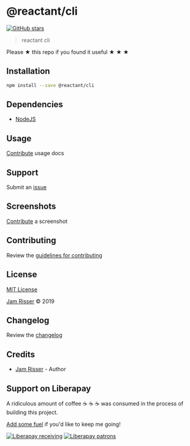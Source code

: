 # @reactant/cli

[![GitHub stars](https://img.shields.io/github/stars/codejamninja/@reactant/cli.svg?style=social&label=Stars)](https://github.com/codejamninja/reactant/packages/cli)

> reactant cli

Please ★ this repo if you found it useful ★ ★ ★

## Installation

```sh
npm install --save @reactant/cli
```

## Dependencies

- [NodeJS](https://nodejs.org)

## Usage

[Contribute](https://github.com/codejamninja/reactant/packages/cli/blob/master/CONTRIBUTING.md) usage docs

## Support

Submit an [issue](https://github.com/codejamninja/reactant/packages/cli/issues/new)

## Screenshots

[Contribute](https://github.com/codejamninja/reactant/packages/cli/blob/master/CONTRIBUTING.md) a screenshot

## Contributing

Review the [guidelines for contributing](https://github.com/codejamninja/reactant/packages/cli/blob/master/CONTRIBUTING.md)

## License

[MIT License](https://github.com/codejamninja/reactant/packages/cli/blob/master/LICENSE)

[Jam Risser](https://codejam.ninja) © 2019

## Changelog

Review the [changelog](https://github.com/codejamninja/reactant/packages/cli/blob/master/CHANGELOG.md)

## Credits

- [Jam Risser](https://codejam.ninja) - Author

## Support on Liberapay

A ridiculous amount of coffee ☕ ☕ ☕ was consumed in the process of building this project.

[Add some fuel](https://liberapay.com/codejamninja/donate) if you'd like to keep me going!

[![Liberapay receiving](https://img.shields.io/liberapay/receives/codejamninja.svg?style=flat-square)](https://liberapay.com/codejamninja/donate)
[![Liberapay patrons](https://img.shields.io/liberapay/patrons/codejamninja.svg?style=flat-square)](https://liberapay.com/codejamninja/donate)
